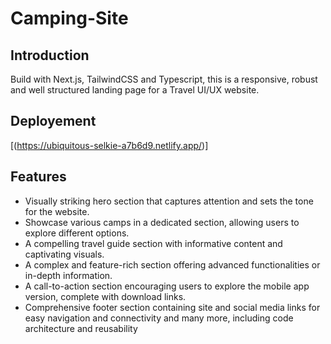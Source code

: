 # Camping-Site
## Introduction
Build with Next.js, TailwindCSS and Typescript, this is a responsive, robust and well structured landing page for a Travel UI/UX website.
## Deployement
[(https://ubiquitous-selkie-a7b6d9.netlify.app/)]
## Features
- Visually striking hero section that captures attention and sets the tone for the website.
- Showcase various camps in a dedicated section, allowing users to explore different options.
- A compelling travel guide section with informative content and captivating visuals.
- A complex and feature-rich section offering advanced functionalities or in-depth information.
- A call-to-action section encouraging users to explore the mobile app version, complete with download links.
- Comprehensive footer section containing site and social media links for easy navigation and connectivity
  and many more, including code architecture and reusability

